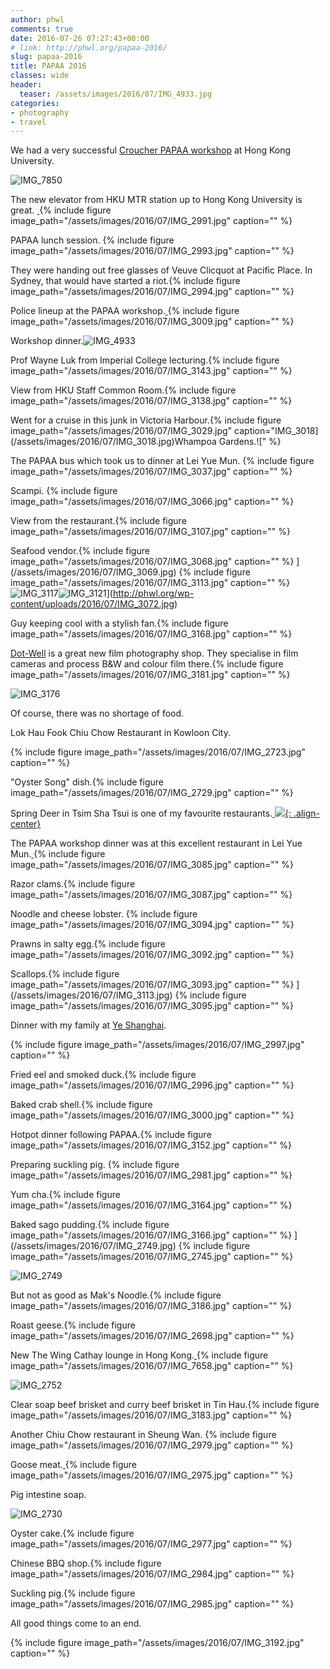 ```yaml
---
author: phwl
comments: true
date: 2016-07-26 07:27:43+00:00
# link: http://phwl.org/papaa-2016/
slug: papaa-2016
title: PAPAA 2016
classes: wide
header:
  teaser: /assets/images/2016/07/IMG_4933.jpg
categories:
- photography
- travel
---
```


We had a very successful [Croucher PAPAA workshop](http://cscpapaa.eee.hku.hk/) at Hong Kong University.

![IMG_7850](/assets/images/2016/07/IMG_7850.jpg)

<!-- more -->

The new elevator from HKU MTR station up to Hong Kong University is great. [
](/assets/images/2016/07/IMG_2972.jpg) {% include figure image_path="/assets/images/2016/07/IMG_2991.jpg" caption="" %}

PAPAA lunch session.
{% include figure image_path="/assets/images/2016/07/IMG_2993.jpg" caption="" %}

They were handing out free glasses of Veuve Clicquot at Pacific Place. In Sydney, that would have started a riot.{% include figure image_path="/assets/images/2016/07/IMG_2994.jpg" caption="" %}

Police lineup at the PAPAA workshop.[
](/assets/images/2016/07/IMG_2997.jpg) {% include figure image_path="/assets/images/2016/07/IMG_3009.jpg" caption="" %}

Workshop dinner.![IMG_4933](/assets/images/2016/07/IMG_4933.jpg)

Prof Wayne Luk from Imperial College lecturing.{% include figure image_path="/assets/images/2016/07/IMG_3143.jpg" caption="" %}



View from HKU Staff Common Room.{% include figure image_path="/assets/images/2016/07/IMG_3138.jpg" caption="" %}

Went for a cruise in this junk in Victoria Harbour.{% include figure image_path="/assets/images/2016/07/IMG_3029.jpg" caption="IMG_3018](/assets/images/2016/07/IMG_3018.jpg)Whampoa Gardens.![" %}

The PAPAA bus which took us to dinner at Lei Yue Mun.
{% include figure image_path="/assets/images/2016/07/IMG_3037.jpg" caption="" %}

Scampi.
{% include figure image_path="/assets/images/2016/07/IMG_3066.jpg" caption="" %}

View from the restaurant.{% include figure image_path="/assets/images/2016/07/IMG_3107.jpg" caption="" %}

Seafood vendor.{% include figure image_path="/assets/images/2016/07/IMG_3068.jpg" caption="" %}
](/assets/images/2016/07/IMG_3069.jpg) {% include figure image_path="/assets/images/2016/07/IMG_3113.jpg" caption="" %}
![IMG_3117](/assets/images/2016/07/IMG_3117.jpg)![IMG_3121](/assets/images/2016/07/IMG_3121.jpg)](http://phwl.org/wp-content/uploads/2016/07/IMG_3072.jpg)

Guy keeping cool with a stylish fan.{% include figure image_path="/assets/images/2016/07/IMG_3168.jpg" caption="" %}

[Dot-Well](http://www.dotwellphoto.com.hk/) is a great new film photography shop. They specialise in film cameras and process B&W and colour film there.{% include figure image_path="/assets/images/2016/07/IMG_3181.jpg" caption="" %}

![IMG_3176](/assets/images/2016/07/IMG_3176.jpg)

Of course, there was no shortage of food.

Lok Hau Fook Chiu Chow Restaurant in Kowloon City.

{% include figure image_path="/assets/images/2016/07/IMG_2723.jpg" caption="" %}

"Oyster Song" dish.{% include figure image_path="/assets/images/2016/07/IMG_2729.jpg" caption="" %}

Spring Deer in Tsim Sha Tsui is one of my favourite restaurants.[
](/assets/images/2016/07/IMG_3127.jpg) [![](http://phwl.org/wp-content/uploads/2016/07/IMG_7630.jpg){: .align-center}](http://phwl.org/wp-content/uploads/2016/07/IMG_7630.jpg)

The PAPAA workshop dinner was at this excellent restaurant in Lei Yue Mun.[
](/assets/images/2016/07/IMG_3073.jpg) {% include figure image_path="/assets/images/2016/07/IMG_3085.jpg" caption="" %}

Razor clams.{% include figure image_path="/assets/images/2016/07/IMG_3087.jpg" caption="" %}

Noodle and cheese lobster.
{% include figure image_path="/assets/images/2016/07/IMG_3094.jpg" caption="" %}

Prawns in salty egg.{% include figure image_path="/assets/images/2016/07/IMG_3092.jpg" caption="" %}

Scallops.{% include figure image_path="/assets/images/2016/07/IMG_3093.jpg" caption="" %}
](/assets/images/2016/07/IMG_3113.jpg) {% include figure image_path="/assets/images/2016/07/IMG_3095.jpg" caption="" %}

Dinner with my family at [Ye Shanghai](http://www.pacificplace.com.hk/dine/Ye%20Shanghai).

{% include figure image_path="/assets/images/2016/07/IMG_2997.jpg" caption="" %}

Fried eel and smoked duck.{% include figure image_path="/assets/images/2016/07/IMG_2996.jpg" caption="" %}

Baked crab shell.{% include figure image_path="/assets/images/2016/07/IMG_3000.jpg" caption="" %}

Hotpot dinner following PAPAA.{% include figure image_path="/assets/images/2016/07/IMG_3152.jpg" caption="" %}

Preparing suckling pig.
{% include figure image_path="/assets/images/2016/07/IMG_2981.jpg" caption="" %}

Yum cha.{% include figure image_path="/assets/images/2016/07/IMG_3164.jpg" caption="" %}

Baked sago pudding.{% include figure image_path="/assets/images/2016/07/IMG_3166.jpg" caption="" %}
](/assets/images/2016/07/IMG_2749.jpg) {% include figure image_path="/assets/images/2016/07/IMG_2745.jpg" caption="" %}

![IMG_2749](/assets/images/2016/07/IMG_2749.jpg)



But not as good as Mak's Noodle.{% include figure image_path="/assets/images/2016/07/IMG_3186.jpg" caption="" %}

Roast geese.{% include figure image_path="/assets/images/2016/07/IMG_2698.jpg" caption="" %}

New The Wing Cathay lounge in Hong Kong.[
](/assets/images/2016/07/IMG_7632.jpg) {% include figure image_path="/assets/images/2016/07/IMG_7658.jpg" caption="" %}

![IMG_2752](/assets/images/2016/07/IMG_2752.jpg)



Clear soap beef brisket and curry beef brisket in Tin Hau.{% include figure image_path="/assets/images/2016/07/IMG_3183.jpg" caption="" %}

Another Chiu Chow restaurant in Sheung Wan.
{% include figure image_path="/assets/images/2016/07/IMG_2979.jpg" caption="" %}

Goose meat.[
](/assets/images/2016/07/IMG_2979.jpg){% include figure image_path="/assets/images/2016/07/IMG_2975.jpg" caption="" %}

Pig intestine soap.

![IMG_2730](/assets/images/2016/07/IMG_2730.jpg)

Oyster cake.{% include figure image_path="/assets/images/2016/07/IMG_2977.jpg" caption="" %}

Chinese BBQ shop.{% include figure image_path="/assets/images/2016/07/IMG_2984.jpg" caption="" %}

Suckling pig.{% include figure image_path="/assets/images/2016/07/IMG_2985.jpg" caption="" %}

All good things come to an end.

{% include figure image_path="/assets/images/2016/07/IMG_3192.jpg" caption="" %}






